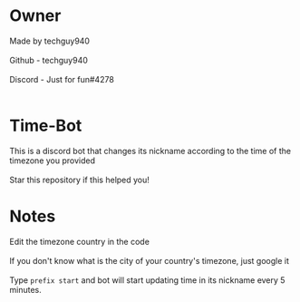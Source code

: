 # Owner
Made by techguy940<br></br>
Github - techguy940<br></br>
Discord - Just for fun#4278<br></br>

# Time-Bot
This is a discord bot that changes its nickname according to the time of the timezone you provided<br></br>
Star this repository if this helped you!

# Notes
Edit the timezone country in the code<br></br>
If you don't know what is the city of your country's timezone, just google it<br></br>
Type `prefix start` and bot will start updating time in its nickname every 5 minutes.
